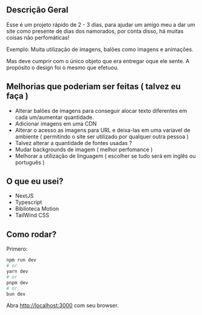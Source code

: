 ## Descrição Geral

Esse é um projeto rápido de 2 - 3 dias, para ajudar um amigo meu a dar um site como presente de dias dos namorados, por conta disso, há muitas coisas não perfomáticas!

Exemplo: Muita utilização de imagens, balões como imagens e animações.

Mas deve cumprir com o único objeto que era entregar oque ele sente. A propósito o design foi o mesmo que efetuou.

## Melhorias que poderiam ser feitas ( talvez eu faça )

- Alterar balões de imagens para conseguir alocar texto diferentes em cada um/aumentar quantidade.
- Adicionar imagens em uma CDN
- Alterar o acesso as imagens para URL e deixa-las em uma variavel de ambiente ( permitindo o site ser utilizado por qualquer outra pessoa )
- Talvez alterar a quantidade de fontes usadas ?
- Mudar backgrounds de imagem ( melhor perfomance )
- Melhorar a utilização de linguagem ( escolher se tudo será em inglês ou português )

## O que eu usei?

- NextJS
- Typescript
- Biblioteca Motion
- TailWind CSS

## Como rodar?

Primero:

```bash
npm run dev
# or
yarn dev
# or
pnpm dev
# or
bun dev
```

Abra [http://localhost:3000](http://localhost:3000) com seu browser.